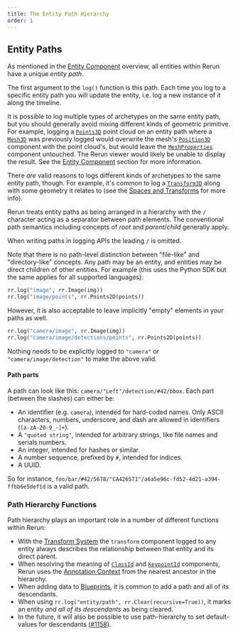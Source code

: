 ```yaml
---
title: The Entity Path Hierarchy
order: 1
---
```


## Entity Paths
As mentioned in the [Entity Component](entity-component.md) overview, all entities within Rerun have a unique _entity path_.

The first argument to the `log()` function is this path. Each time you log to a specific entity path you will update the entity, i.e. log a new instance of it along the timeline.

It is possible to log multiple types of archetypes on the same entity path, but you should generally avoid mixing different kinds of geometric primitive. For example, logging a [`Points3D`](../reference/types/archetypes/points3d.md) point cloud on an entity path where a [`Mesh3D`](../reference/types/archetypes/mesh3d.md) was previously logged would overwrite the mesh's [`Position3D`](../reference/types/components/position3d.md) component with the point cloud's, but would leave the [`MeshProperties`](../reference/types/components/mesh_properties.md) component untouched. The Rerun viewer would likely be unable to display the result. See the [Entity Component](entity-component.md) section for more information.

There _are_ valid reasons to logs different kinds of archetypes to the same entity path, though. For example, it's common to log a [`Transform3D`](../reference/types/archetypes/transform3d.md) along with some geometry it relates to (see the [Spaces and Transforms](spaces-and-transforms.md) for more info).

Rerun treats entity paths as being arranged in a hierarchy with the `/` character acting as a separator between path
elements. The conventional path semantics including concepts of *root* and *parent*/*child* generally apply.

When writing paths in logging APIs the leading `/` is omitted.

Note that there is no path-level distinction between "file-like" and "directory-like" concepts. Any path may be an
entity, and entities may be direct children of other entities. For example (this uses the Python SDK but the same applies for all supported languages):
```python
rr.log("image", rr.Image(img))
rr.log("image/points", rr.Points2D(points))
```

However, it is also acceptable to leave implicitly "empty" elements in your paths as well.
```python
rr.log("camera/image", rr.Image(img))
rr.log("camera/image/detections/points", rr.Points2D(points))
```
Nothing needs to be explicitly logged to `"camera"` or `"camera/image/detection"` to make the above valid.

#### Path parts

A path can look like this: `camera/"Left"/detection/#42/bbox`. Each part (between the slashes) can either be:

* An identifier (e.g. `camera`), intended for hard-coded names. Only ASCII characters, numbers, underscore, and dash are allowed in identifiers (`[a-zA-Z0-9_-]+`).
* A `"quoted string"`, intended for arbitrary strings, like file names and serials numbers.
* An integer, intended for hashes or similar.
* A number sequence, prefixed by `#`, intended for indices.
* A UUID.

So for instance, `foo/bar/#42/5678/"CA426571"/a6a5e96c-fd52-4d21-a394-ffbb6e5def1d` is a valid path.


### Path Hierarchy Functions
Path hierarchy plays an important role in a number of different functions within Rerun:

 * With the [Transform System](spaces-and-transforms.md) the `transform` component logged to any entity always describes
the relationship between that entity and its direct parent.
 * When resolving the meaning of [`ClassId`](../reference/types/components/class_id.md) and [`KeypointId`](../reference/types/components/keypoint_id.md) components, Rerun uses the [Annotation Context](annotation-context.md) from the nearest ancestor in the hierarchy.
 * When adding data to [Blueprints](../reference/viewer/blueprint.md), it is common to add a path and all of its descendants.
 * When using `rr.log("entity/path", rr.Clear(recursive=True))`, it marks an entity *and all of its descendants* as being cleared.
 * In the future, it will also be possible to use path-hierarchy to set default-values for descendants
   ([#1158](https://github.com/rerun-io/rerun/issues/1158)).

